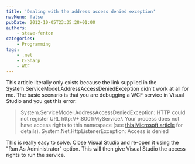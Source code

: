 ```yaml
---
title: 'Dealing with the address access denied exception'
navMenu: false
pubDate: 2012-10-05T23:35:28+01:00
authors:
    - steve-fenton
categories:
    - Programming
tags:
    - .net
    - C-Sharp
    - WCF
---
```


This article literally only exists because the link supplied in the System.ServiceModel.AddressAccessDeniedException didn't work at all for me. The basic scenario is that you are debugging a WCF service in Visual Studio and you get this error:

> System.ServiceModel.AddressAccessDeniedException: HTTP could not register URL http://+:8001/MyService/. Your process does not have access rights to this namespace (see [this Microsoft article](http://go.microsoft.com/fwlink/?LinkId=70353) for details).
> System.Net.HttpListenerException: Access is denied

This is really easy to solve. Close Visual Studio and re-open it using the "Run As Administrator" option. This will then give Visual Studio the access rights to run the service.
